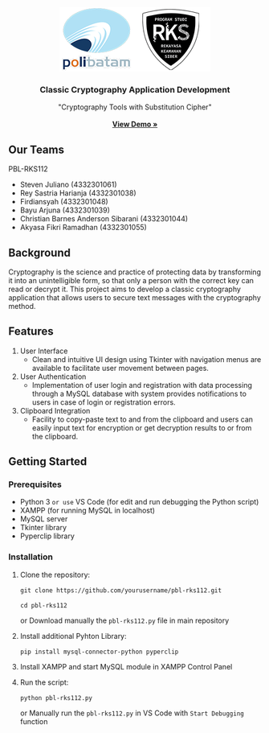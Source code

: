 <!-- PROJECT LOGO -->
<br />
<div align="center">
  <a href="https://github.com/xyzsteven/pblrks-112">
    <img src="images/logo.png" alt="Logo" width="300" height="128">
  </a>

  <h3 align="center">Classic Cryptography Application Development</h3>

  <p align="center">
    "Cryptography Tools with Substitution Cipher"
    <br />
    <br />
    <a href="https://youtu.be/qAbRE9xvTXQ"><strong>View Demo »</strong></a>
    <br />
  </p>
</div>

## Our Teams
PBL-RKS112
- Steven Juliano (4332301061)
- Rey Sastria Harianja (4332301038)
- Firdiansyah (4332301048)
- Bayu Arjuna (4332301039)
- Christian Barnes Anderson Sibarani (4332301044)
- Akyasa Fikri Ramadhan (4332301055)

## Background
Cryptography is the science and practice of protecting data by transforming it into an unintelligible form, so that only a person with the correct key can read or decrypt it. This project aims to develop a classic cryptography application that allows users to secure text messages with the cryptography method.

## Features
1. User Interface
   - Clean and intuitive UI design using Tkinter with navigation menus are available to facilitate user movement between pages.
2. User Authentication
   - Implementation of user login and registration with data processing through a MySQL database with system provides notifications to users in case of login or registration errors.
3. Clipboard Integration
   - Facility to copy-paste text to and from the clipboard and users can easily input text for encryption or get decryption results to or from the clipboard.

## Getting Started
### Prerequisites

- Python 3 `or use` VS Code (for edit and run debugging the Python script)
- XAMPP (for running MySQL in localhost)
- MySQL server
- Tkinter library
- Pyperclip library

### Installation

1. Clone the repository:

   ```
   git clone https://github.com/yourusername/pbl-rks112.git
   ```
   ```
   cd pbl-rks112
   ```
   or
   Download manually the `pbl-rks112.py` file in main repository

2. Install additional Pyhton Library:

   ```
   pip install mysql-connector-python pyperclip
   ```
3. Install XAMPP and start MySQL module in XAMPP Control Panel
3. Run the script:
   
   ```
   python pbl-rks112.py
   ```
   or
   Manually run the `pbl-rks112.py` in VS Code with `Start Debugging` function
